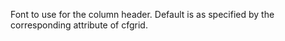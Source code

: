 Font to use for the column header. Default is as specified by the corresponding attribute of
		cfgrid.